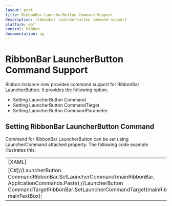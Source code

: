 ```yaml
---
layout: post
title: RibbonBar-LauncherButton-Command-Support
description: ribbonbar launcherbutton command support
platform: wpf
control: Ribbon
documentation: ug
---
```


# RibbonBar LauncherButton Command Support

Ribbon instance now provides command support for RibbonBar LauncherButton. It provides the following option.

* Setting LauncherButton Command
* Setting LauncherButton CommandTarget
* Setting LauncherButton CommandParameter



## Setting RibbonBar LauncherButton Command

Command for RibbonBar LauncherButton can be set using LauncherCommand attached property. The following code example illustrates this.



<table>
<tr>
<td>
[XAML] <TextBox Name="mainTextBox" Width="150"></TextBox>        <!-- LauncherButton Command and LauncherButton CommandTarget-->        <syncfusion:RibbonBar  IsLauncherButtonVisible="True" syncfusion:RibbonBar.LauncherCommand="ApplicationCommands.Paste" syncfusion:RibbonBar.LauncherCommandTarget="{Binding ElementName=mainTextBox}" >        </syncfusion:RibbonBar></td></tr>
<tr>
<td>
[C#]//LauncherButton CommandRibbonBar.SetLauncherCommand(mainRibbonBar, ApplicationCommands.Paste);//LauncherButton CommandTargetRibbonBar.SetLauncherCommandTarget(mainRibbonBar, mainTextBox);</td></tr>
</table>


